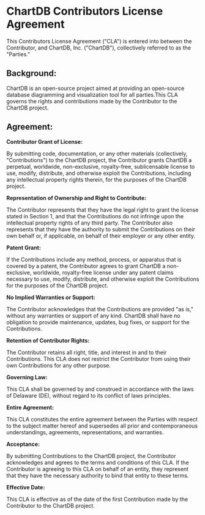 # ChartDB Contributors License Agreement

This Contributors License Agreement ("CLA") is entered into between the Contributor, and ChartDB, Inc. ("ChartDB"), collectively referred to as the "Parties."

## Background:

ChartDB is an open-source project aimed at providing an open-source database diagramming and visualization tool for all parties.This CLA governs the rights and contributions made by the Contributor to the ChartDB project.

## Agreement:

**Contributor Grant of License:**

By submitting code, documentation, or any other materials (collectively, "Contributions") to the ChartDB project, the Contributor grants ChartDB a perpetual, worldwide, non-exclusive, royalty-free, sublicensable license to use, modify, distribute, and otherwise exploit the Contributions, including any intellectual property rights therein, for the purposes of the ChartDB project.

**Representation of Ownership and Right to Contribute:**

The Contributor represents that they have the legal right to grant the license stated in Section 1, and that the Contributions do not infringe upon the intellectual property rights of any third party. The Contributor also represents that they have the authority to submit the Contributions on their own behalf or, if applicable, on behalf of their employer or any other entity.

**Patent Grant:**

If the Contributions include any method, process, or apparatus that is covered by a patent, the Contributor agrees to grant ChartDB a non-exclusive, worldwide, royalty-free license under any patent claims necessary to use, modify, distribute, and otherwise exploit the Contributions for the purposes of the ChartDB project.

**No Implied Warranties or Support:**

The Contributor acknowledges that the Contributions are provided "as is," without any warranties or support of any kind. ChartDB shall have no obligation to provide maintenance, updates, bug fixes, or support for the Contributions.

**Retention of Contributor Rights:**

The Contributor retains all right, title, and interest in and to their Contributions. This CLA does not restrict the Contributor from using their own Contributions for any other purpose.

**Governing Law:**

This CLA shall be governed by and construed in accordance with the laws of Delaware (DE), without regard to its conflict of laws principles.

**Entire Agreement:**

This CLA constitutes the entire agreement between the Parties with respect to the subject matter hereof and supersedes all prior and contemporaneous understandings, agreements, representations, and warranties.

**Acceptance:**

By submitting Contributions to the ChartDB project, the Contributor acknowledges and agrees to the terms and conditions of this CLA. If the Contributor is agreeing to this CLA on behalf of an entity, they represent that they have the necessary authority to bind that entity to these terms.

**Effective Date:**

This CLA is effective as of the date of the first Contribution made by the Contributor to the ChartDB project.
